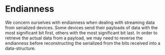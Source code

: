# Endianness
We concern ourselves with endianness when dealing with streaming data from serialized devices.  Some devices send their payloads of data with the most significant bit first, others with the most significant bit last.  In order to retrieve the actual data from a payload, we may need to reverse the endianness before reconstructing the serialized from the bits received into a data-structure.
